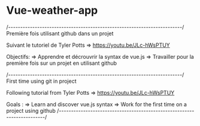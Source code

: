 # Vue-weather-app
/*------------------------------------------------------------------------*/
Première fois utilisant github dans un projet

Suivant le tutoriel de Tyler Potts => https://youtu.be/JLc-hWsPTUY

Objectifs:
=> Apprendre et décrouvrir la syntax de vue.js
=> Travailler pour la première fois sur un projet en utilisant github

/*------------------------------------------------------------------------*/
First time using git in project

Following tutorial from Tyler Potts => https://youtu.be/JLc-hWsPTUY

Goals :
=> Learn and discover vue.js syntax 
=> Work for the first time on a project using github
/*------------------------------------------------------------------------*/
